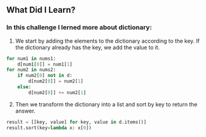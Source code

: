 ## What Did I Learn?

### In this challenge I lerned more about dictionary:

1. We start by adding the elements to the dictionary according to the key. If the dictionary already has the key, we add the value to it.
```python
for num1 in nums1:
    d[num1[0]] = num1[1]
for num2 in nums2:
    if num2[0] not in d:
        d[num2[0]] = num2[1]
    else:
        d[num2[0]] += num2[1]
```

2. Then we transform the dictionary into a list and sort by key to return the answer.
```python
result = [[key, value] for key, value in d.items()]
result.sort(key=lambda x: x[0])
```